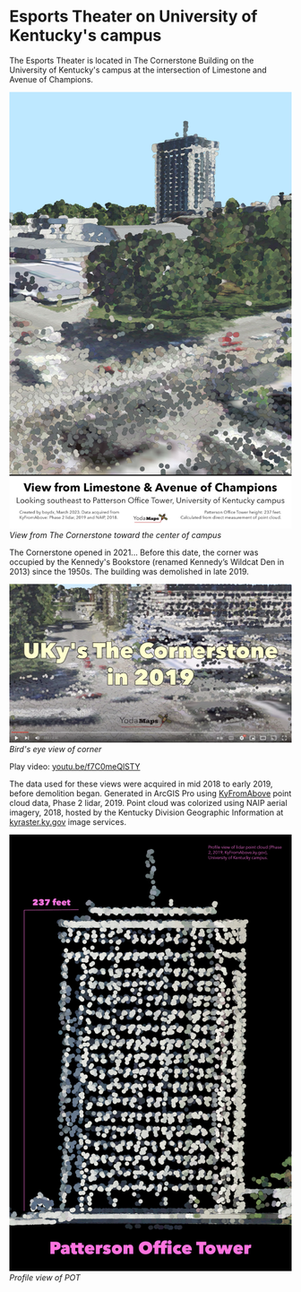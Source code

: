 # Esports Theater on University of Kentucky's campus

The Esports Theater is located in The Cornerstone Building on the University of Kentucky's campus at the intersection of Limestone and Avenue of Champions. 

![View from The Cornerstone](./View-of-campus.jpg)     
*View from The Cornerstone toward the center of campus*

The Cornerstone opened in 2021... Before this date, the corner was occupied by the Kennedy's Bookstore (renamed Kennedy’s Wildcat Den in 2013) since the 1950s. The building was demolished in late 2019.

![Bird's eye view of corner](./screen.jpg)    
*Bird's eye view of corner*

Play video: [youtu.be/f7C0meQlSTY](https://youtu.be/f7C0meQlSTY)

The data used for these views were acquired in mid 2018 to early 2019, before demolition began. Generated in ArcGIS Pro using [KyFromAbove](https://kyfromabove.ky.gov/) point cloud data, Phase 2 lidar, 2019. Point cloud was colorized using NAIP aerial imagery, 2018, hosted by the Kentucky Division Geographic Information at [kyraster.ky.gov](https://kyraster.ky.gov/arcgis/rest/services/ImageServices) image services.

![Height of POT](pot.jpg)     
*Profile view of POT*
